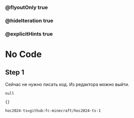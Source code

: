 ### @flyoutOnly true
### @hideIteration true
### @explicitHints true

# No Code

## Step 1
Сейчас не нужно писать код. Из редактора можно выйти.

```ghost
null
```
```template
{}
```


```package
hoc2024-ts=github:fc-minecraft/hoc2024-ts-1
```